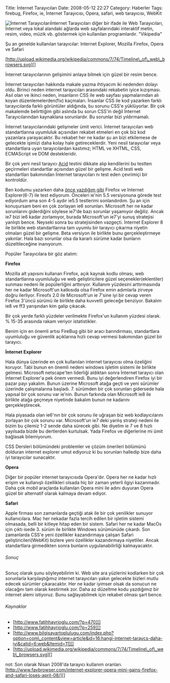 Title: İnternet Tarayıcıları
Date: 2008-05-12 22:27
Category: Haberler
Tags: firebug, Firefox, ie, İnternet Tarayıcısı, Opera, safari, web tarayıcısı, WebKit

![İnternet Tarayıcıları][]İnternet Tarayıcıları diğer bir ifade ile Web
Tarayıcıları, İnternet veya lokal alandaki ağlarda web sayfalarındaki
interaktif metin, resim, video, müzik vb. göstermek için kullanılan
programlardır. "Vikipedia"

Şu an genelde kullanılan tarayıcılar: Internet Explorer, Mozilla
Firefox, Opera ve Safari <!--more-->

[http://upload.wikimedia.org/wikipedia/commons/7/74/Timeline\_of\_web\_browsers.svg][]

İnternet tarayıcılarının gelişimini anlaya bilmek için güzel bir resim
bence.

İnternet tarayıcıları hakkında makale yazma ihtiyacım iki nedenden
dolayı oldu. Birinci neden internet tarayıcıları arasındaki rekabetin
iyice kızışması. Asıl olan ve ikinci neden, insanların CSS ile web
sayfası yapmalarından alı koyan düzenlemelerden(fix) kaçmaları. İnsanlar
CSS ile kod yazarken farklı tarayıcılarda farklı görüntüler aldığında,
bu sorunu CSS'e yüklüyorlar. Bir çok makalemde belirttiğim gibi aslında
bu sorun CSS'in değil İnternet Tarayıcılarından kaynaklana sorunlardır.
Bu sorunlar bizi yıldırmamalı.

İnternet tarayıcılarındaki gelişmeler ümit verici. İnternet tarayıcıları
web standartlarına uyumluluk açısından rekabet etmeleri en çok biz kod
yazanlara yarayacaktır. Bu rekabet her ne kadar şu an bizi etkilemese de
gelecekte işimizi daha kolay hale getireceklerdir. Yeni nesil
tarayıcılar veya standartlara uyan tarayıcılardan kastımız; HTML ve
XHTML, CSS, ECMAScript ve DOM destekleridir.

Bir çok yeni nesil tarayıcı [Acid][] testini dikkate alıp kendilerini bu
testten geçirmeleri standartlar açısından güzel bir gelişme. Acid testi
web standartları bakımından İnternet tarayıcıları nı test eden çevrimiçi
bir kontroldür.

Ben kodumu yazarken daha [önce yazdığım gibi][] Firefox ve Internet
Explorer(6-7) ile test ediyorum. Önceleri ie'nin 5.5 versiyonuna görede
test ediyordum ama son 4-5 aydır ie5.5 testlerimi sonlandırdım. Şu an
için konuşursam beni en çok zorlayan ie6 sorunları. Microsoft her ne
kadar sorunlarını giderdiğini söylese ie7'de bazı sorunlar yaşamıyor
değiliz. Ancak ie7 bizi ie6 kadar zorlamıyor, burada Microsoft'un ie7'yi
sunuş stratejisi yanlıştı bence. Neyseki sonra bu stratejisinden
vazgeçti. İnternet Explorer 8 ile birlikte web standartlarına tam uyumlu
bir tarayıcı çıkarma niyetin olmaları güzel bir gelişme. Beta versiyon
ile birlikte bunu gerçekleştirmeye yakınlar. Hala bazı sorunlar olsa da
kararlı sürüme kadar bunların düzeltileceğine inanıyorum.

Popüler Tarayıcılara bir göz atalım:

<span>**Firefox**</span>

Mozilla alt yapısını kullanan Firefox, açık kaynak kodlu olması, web
standartlarına uyumluluğu ve web geliştiricilere güzel
seçenekler(eklentiler) sunması nedeni ile popülerliğini arttırıyor.
Kullanım yüzdesini arttırmasında her ne kadar Microsoft'un katkısıda
olsa Firefox emin adımlarla zirveye doğru ilerliyor. Fireofx 2.0 ile
Microsoft'un ie 7'sine iyi bir cevap veren Firefox 3'üncü sürümü ile
birlikte daha kuvvetli geleceğe benziyor. Bakalım ie8 ve ff3 yarışından
kim galip çıkacak.

Bir çok yerde farklı yüzdeler verilmekte Firefox'un kullanım yüzdesi
olarak. % 15-35 arasında rakam veriyor istatistikler.

Benim için en önemli artısı FireBug gibi bir aracı barındırması,
standartlara uyumluluğu ve güvenlik açıklarına hızlı cevap vermesi
bakımından güzel bir tarayıcı.

<span>**İnternet Explorer**</span>

<span>Hal</span><span>a</span><span> dünya üzerinde en çok kullanılan
internet tarayıcısı olma </span><span>özeliğini koruyor. Tabi bunun en
önemli nedeni windows işletim sistemi ile birlikte gelmesi. Microsoft
netscape'ten liderliği aldıktan sonra İnternet tarayıcı olan İnternet
Explorer'a pek önem vermedi. Bunu iyi değerlendiren Firefox iyi bir
pazar payı yakalım. Bunun üzerine Microsoft atağa geçti ve yeni sürümler
üzerinde çalışmalarına başladı. 7. sürümden bir çok sorunları gidersede
hala yapısal bir çok sorunu var ie'nin. Bunun farkında olan Microsoft
ie8 ile birlikte atağa geçmeye niyetinde bakalım bunun ne kadarını
gerçekleştirecek. </span>

<span>Hala piyasada olan ie6'nın bir çok sorunu ile uğraşan biz web
kodlayıcılarını zorlayan bir çok sorunu var. Microsoft'un ie7 deki
yanlış strateji nedeni ile bizim bu çilemiz 1-2 sende daha sürecek gibi.
Ne diyelim ie 7 ve 8 hızlı yayılsada bizde bu dertlerden kurtulsak. Yada
Firefox ve diğerlerine mi ümit bağlasak bilemiyorum.</span>

CSS Dersleri bölümündeki problemler ve çözüm önerileri bölümünü dolduran
internet explorer umut ediyoruz ki bu sorunları halledip bize daha iyi
tarayıcılar sunacaktır.

<span>**Opera**</span>

<span>Diğer bir popüler internet tarayıcısıda Opera'dır. Opera her ne
kadar hızlı erişim ve kullanışlı özellikleri olsada hiç bir zaman
yeterli ilgiyi kazanmadır. Daha çok mobil araçlarda kullanılan Opera
mini ile adını duyuran Opera güzel bir alternatif olarak kalmaya devam
ediyor. </span>

<span>**Safari**</span>

Apple firması son zamanlarda geçtiği atak ile bir çok yenilikler sunuyor
kullanıcılara. Mac her nekadar fazla tercih edilen bir işletim sistemi
olmasada, belli bir kitleye hitap eden bir sistem. Safari her ne kadar
MacOs için çıktı isede 3. sürüm ile birlikte Windows sürümünüde çıkardı.
Son zamanlarda CSS'e yeni özellikler kazandırmaya çalışan Safari
geliştiricileri(WebKit) bizlere yeni özellikler kazandırmaya niyetliler.
Ancak standartlara girmedikten sonra bunların uygulanabilirliği
kalmayacaktır.

###### Sonuç

Sonuç olarak şunu söyleyebilirim ki. Web site ara yüzlerini kodlarken
bir çok sorunlarla karşılaştığımız internet tarayıcıları yakın gelecekte
bizleri mutlu edecek sürümler çıkaracaktır. Her ne kadar iyimser olsak
da sonucun ne olacağını tam olarak kestirmek zor. Daha az düzeltme kodu
yazdığımız bir internet alemi istiyoruz. Bunu sağlayabilmek için rekabet
olması şart bence.

###### Kaynaklar  

-   [http://www.fatihhayrioglu.com/?p=470][]
-   [http://www.fatihhayrioglu.com/?p=259][]  
-   [http://www.bilgisayartoplulugu.com/index.php?option=com\_content&view=article&id=16:hangi-internet-taraycs-daha-iyi&catid=6:web&Itemid=11][]
-   [http://upload.wikimedia.org/wikipedia/commons/7/74/Timeline\_of\_web\_browsers.svg][]  

not: Son olarak Nisan 2008'da tarayıcı kullanım oranları.
[http://www.favbrowser.com/internet-explorer-opera-mini-gains-firefox-and-safari-loses-april-08/][]

</p>

  [İnternet Tarayıcıları]: /images/tarayicilar.png
  [http://upload.wikimedia.org/wikipedia/commons/7/74/Timeline\_of\_web\_browsers.svg]:
    http://upload.wikimedia.org/wikipedia/commons/7/74/Timeline_of_web_browsers.svg
  [Acid]: http://www.webstandards.org/action/acid3/
    "web standartları testi"
  [önce yazdığım gibi]: http://www.fatihhayrioglu.com/?p=259
    "web tarayıcıları testi"
  [http://www.fatihhayrioglu.com/?p=470]: http://www.fatihhayrioglu.com/?p=470
  [http://www.fatihhayrioglu.com/?p=259]: http://www.fatihhayrioglu.com/?p=259
  [http://www.bilgisayartoplulugu.com/index.php?option=com\_content&view=article&id=16:hangi-internet-taraycs-daha-iyi&catid=6:web&Itemid=11]:
    http://www.bilgisayartoplulugu.com/index.php?option=com_content&view=article&id=16:hangi-internet-taraycs-daha-iyi&catid=6:web&Itemid=11
  [http://www.favbrowser.com/internet-explorer-opera-mini-gains-firefox-and-safari-loses-april-08/]:
    http://www.favbrowser.com/internet-explorer-opera-mini-gains-firefox-and-safari-loses-april-08/
